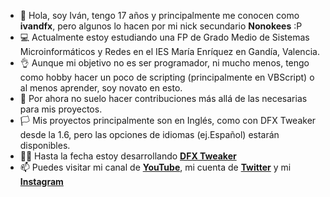 - 👋 Hola, soy Iván, tengo 17 años y principalmente me conocen como **ivandfx**, pero algunos lo hacen por mi nick secundario **Nonokees** :P
- 💻 Actualmente estoy estudiando una FP de Grado Medio de Sistemas Microinformáticos y Redes en el IES María Enríquez en Gandía, Valencia.
- 👌 Aunque mi objetivo no es ser programador, ni mucho menos, tengo como hobby hacer un poco de scripting (principalmente en VBScript) o al menos aprender, soy novato en esto.
- 🤔 Por ahora no suelo hacer contribuciones más allá de las necesarias para mis proyectos.
- 🏳 Mis proyectos principalmente son en Inglés, como con DFX Tweaker desde la 1.6, pero las opciones de idiomas (ej.Español) estarán disponibles.
- 👨‍💻 Hasta la fecha estoy desarrollando [**DFX Tweaker**](https://github.com/ivandfx/DFXTweaker)
- 📫 Puedes visitar mi canal de [**YouTube**](https://youtube.com/ivandfx), mi cuenta de [**Twitter**](https://twitter.com/ivandfx) y mi [**Instagram**](https://instagram.com/ivandfx)
